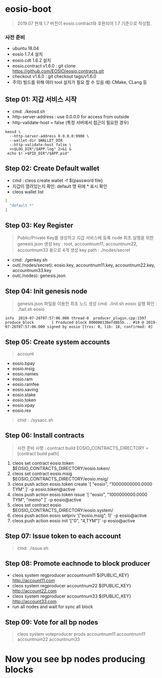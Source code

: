 # eosio-boot
> 2019.07 현재 1.7 버전이 eosio.contract와 호환되어 1.7 기준으로 작성함.




### 사전 준비
- ubuntu 18.04
- eosio 1.7.4 설치
- eosio.cdt 1.6.2 설치
- eosio.contract v1.6.0 : git clone https://github.com/EOSIO/eosio.contracts.git
- checkout v1.6.0 : git checkout tags/v1.6.0
- 주의) 빌드를 위해 여러 tool 설치가 필요 할 수 있음 예) CMake, CLang 등

## Step 01: 지갑 서비스 시작
- cmd: ./keosd.sh
- http-server-address : use 0.0.0.0 for access from outside
- http-validate-host =  false (특정 서버에서 접근이 필요한 경우)

``` shell
keosd \
  --http-server-address 0.0.0.0:9900 \
  --wallet-dir $WALLET_DIR
  --http-validate-host false \
  >>$LOG_DIR"/$APP.log" 2>&1 &
 echo $! >$PID_DIR"/$APP.pid"
```

## Step 02: Create Default wallet
- cmd : cleos create wallet -f ${password file}
- 지갑이 열려있는지 확인: default 명 뒤에 * 표시 확인
- cleos wallet list
``` json
[
  "default *"
]
```

## Step 03: Key Register
> Public/Private Key를 생성하고 지갑 서비스에 등록
> node 최초 실행을 위한 genesis.json 생성
> key : root, accountnum11, accountnum22, accountnum33 용으로 4개 생성
> key path : ./nodes/secret
> 
- cmd: ./genkey.sh
- out(./nodes/secret): eosio.key, accountnum11.key, accountnum22.key, accountnum33.key
- out(./nodes): genesis.json

## Step 04: Init genesis node
> genesis.json 파일을 이용한 최초 노드 생성
> cmd: ./init.sh eosio
> 실행 확인 : ./tail.sh eosio

```
info  2019-07-26T07:57:06.000 thread-0  producer_plugin.cpp:1597      produce_block        ] Produced block 000000138efd8b5b... #19 @ 2019-07-26T07:57:06.000 signed by eosio [trxs: 0, lib: 18, confirmed: 0]
```

## Step 05: Create system accounts
> account 
* eosio.bpay 
* eosio.msig 
* eosio.names 
* eosio.ram 
* eosio.ramfee 
* eosio.saving 
* eosio.stake 
* eosio.token 
* eosio.vpay 
* eosio.rex 

> cmd : ./sysacc.sh

## Step 06: Install contracts
> 사전 준비 사항 : contract build
> EOSIO_CONTRACTS_DIRECTORY = [contract build path]

1. cleos set contract eosio.token $EOSIO_CONTRACTS_DIRECTORY/eosio.token/
2. cleos set contract eosio.msig $EOSIO_CONTRACTS_DIRECTORY/eosio.msig/
3. cleos push action eosio.token create '[ "eosio", "10000000000.0000 TYM" ]' -p eosio.token@active
4. cleos push action eosio.token issue '[ "eosio", "1000000000.0000 TYM", "memo" ]' -p eosio@active
5. cleos set contract eosio $EOSIO_CONTRACTS_DIRECTORY/eosio.system/
6. cleos push action eosio setpriv '["eosio.msig", 1]' -p eosio@active
7. cleos push action eosio init '["0", "4,TYM"]' -p eosio@active


## Step 07: Issue token to each account
> cmd: ./issue.sh

## Step 08: Promote eachnode to block producer
* cleos system regproducer accountnum11 ${PUBLIC_KEY} http://account11.com
* cleos system regproducer accountnum22 ${PUBLIC_KEY} http://account22.com
* cleos system regproducer accountnum33 ${PUBLIC_KEY} http://account33.com
* run all nodes and wait for sync all block

## Step 09: Vote for all bp nodes
> cleos system voteproducer prods accountnum11 accountnum11 accountnum22 accountnum33


# Now you see bp nodes producing blocks

